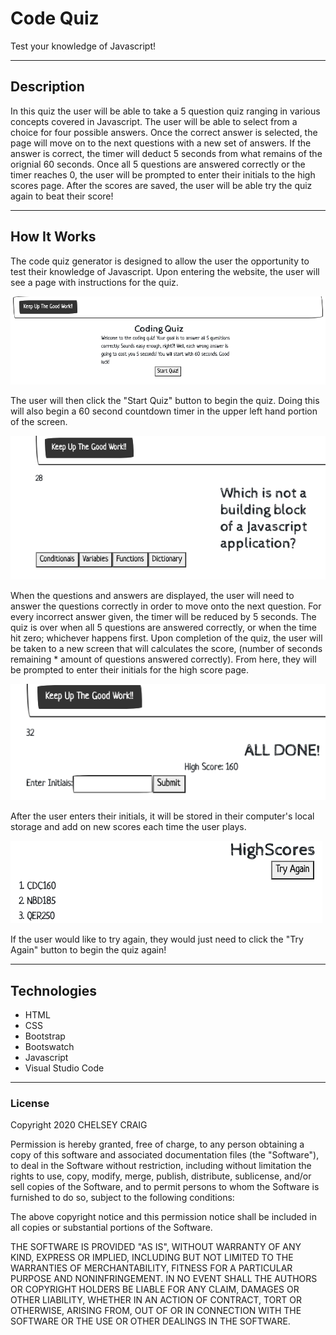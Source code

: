 # Code Quiz


Test your knowledge of Javascript!


___

## Description

In this quiz the user will be able to take a 5 question quiz ranging in various concepts covered in Javascript.  The user will be able to select from a choice for four possible answers. Once the correct answer is selected, the page will move on to the next questions with a new set of answers. If the answer is correct, the timer will deduct 5 seconds from what remains of the orignial 60 seconds. Once all 5 questions are answered correctly or the timer reaches 0, the user will be prompted to enter their initials to the high scores page. After the scores are saved, the user will be able try the quiz again to beat their score!

___

## How It Works

The code quiz generator is designed to allow the user the opportunity to test their knowledge of Javascript. Upon entering the website, the user will see a page with instructions for the quiz. 

![Image of CODE QUIZ MAIN PAGE](images/CodeQuizMain.png)

The user will then click the "Start Quiz" button to begin the quiz. Doing this will also begin a 60 second countdown timer in the upper left hand portion of the screen.

![IMAGE of TIME](images/Timer.png)

When the questions and answers are displayed, the user will need to answer the questions correctly in order to move onto the next question.  For every incorrect answer given, the timer will be reduced by 5 seconds. The quiz is over when all 5 questions are answered correctly, or when the time hit zero; whichever happens first. Upon completion of the quiz, the user will be taken to a new screen that will calculates the score, (number of seconds remaining * amount of questions answered correctly). From here, they will be prompted to enter their initials for the high score page.

![IMAGE of END OF QUIZ](images/QuizEnd.png)

After the user enters their initials, it will be stored in their computer's local storage and add on new scores each time the user plays.

![IMAGE of HIGH SCORES](images/HighScores.png)

If the user would like to try again, they would just need to click the "Try Again" button to begin the quiz again!
___

## Technologies

- HTML
- CSS
- Bootstrap
- Bootswatch
- Javascript
- Visual Studio Code

___

### License

Copyright 2020 CHELSEY CRAIG

Permission is hereby granted, free of charge, to any person obtaining a copy of this software and associated documentation files (the "Software"), to deal in the Software without restriction, including without limitation the rights to use, copy, modify, merge, publish, distribute, sublicense, and/or sell copies of the Software, and to permit persons to whom the Software is furnished to do so, subject to the following conditions:

The above copyright notice and this permission notice shall be included in all copies or substantial portions of the Software.

THE SOFTWARE IS PROVIDED "AS IS", WITHOUT WARRANTY OF ANY KIND, EXPRESS OR IMPLIED, INCLUDING BUT NOT LIMITED TO THE WARRANTIES OF MERCHANTABILITY, FITNESS FOR A PARTICULAR PURPOSE AND NONINFRINGEMENT. IN NO EVENT SHALL THE AUTHORS OR COPYRIGHT HOLDERS BE LIABLE FOR ANY CLAIM, DAMAGES OR OTHER LIABILITY, WHETHER IN AN ACTION OF CONTRACT, TORT OR OTHERWISE, ARISING FROM, OUT OF OR IN CONNECTION WITH THE SOFTWARE OR THE USE OR OTHER DEALINGS IN THE SOFTWARE.